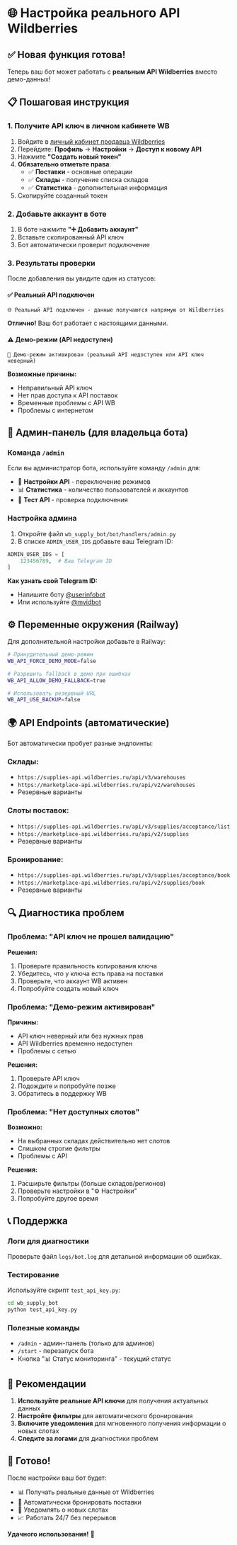 # 🌐 Настройка реального API Wildberries

## ✅ Новая функция готова!

Теперь ваш бот может работать с **реальным API Wildberries** вместо демо-данных! 

## 📋 Пошаговая инструкция

### 1. **Получите API ключ в личном кабинете WB**

1. Войдите в [личный кабинет продавца Wildberries](https://seller.wildberries.ru/)
2. Перейдите: **Профиль** → **Настройки** → **Доступ к новому API**
3. Нажмите **"Создать новый токен"**
4. **Обязательно отметьте права**:
   - ✅ **Поставки** - основные операции
   - ✅ **Склады** - получение списка складов
   - ✅ **Статистика** - дополнительная информация
5. Скопируйте созданный токен

### 2. **Добавьте аккаунт в боте**

1. В боте нажмите **"➕ Добавить аккаунт"**
2. Вставьте скопированный API ключ
3. Бот автоматически проверит подключение

### 3. **Результаты проверки**

После добавления вы увидите один из статусов:

#### ✅ **Реальный API подключен**
```
🌐 Реальный API подключен - данные получаются напрямую от Wildberries
```
**Отлично!** Ваш бот работает с настоящими данными.

#### ⚠️ **Демо-режим (API недоступен)**
```
🔧 Демо-режим активирован (реальный API недоступен или API ключ неверный)
```
**Возможные причины:**
- Неправильный API ключ
- Нет прав доступа к API поставок
- Временные проблемы с API WB
- Проблемы с интернетом

## 🔧 Админ-панель (для владельца бота)

### Команда `/admin`

Если вы администратор бота, используйте команду `/admin` для:

- 🔧 **Настройки API** - переключение режимов
- 📊 **Статистика** - количество пользователей и аккаунтов  
- 🔄 **Тест API** - проверка подключения

### Настройка админа

1. Откройте файл `wb_supply_bot/bot/handlers/admin.py`
2. В списке `ADMIN_USER_IDS` добавьте ваш Telegram ID:
```python
ADMIN_USER_IDS = [
    123456789,  # Ваш Telegram ID
]
```

**Как узнать свой Telegram ID:**
- Напишите боту [@userinfobot](https://t.me/userinfobot)
- Или используйте [@myidbot](https://t.me/myidbot)

## ⚙️ Переменные окружения (Railway)

Для дополнительной настройки добавьте в Railway:

```bash
# Принудительный демо-режим
WB_API_FORCE_DEMO_MODE=false

# Разрешить fallback в демо при ошибках
WB_API_ALLOW_DEMO_FALLBACK=true

# Использовать резервный URL
WB_API_USE_BACKUP=false
```

## 🌍 API Endpoints (автоматические)

Бот автоматически пробует разные эндпоинты:

### **Склады:**
- `https://supplies-api.wildberries.ru/api/v3/warehouses`
- `https://marketplace-api.wildberries.ru/api/v2/warehouses`
- Резервные варианты

### **Слоты поставок:**
- `https://supplies-api.wildberries.ru/api/v3/supplies/acceptance/list`
- `https://marketplace-api.wildberries.ru/api/v2/supplies`
- Резервные варианты

### **Бронирование:**
- `https://supplies-api.wildberries.ru/api/v3/supplies/acceptance/book`
- `https://marketplace-api.wildberries.ru/api/v2/supplies/book`
- Резервные варианты

## 🔍 Диагностика проблем

### **Проблема: "API ключ не прошел валидацию"**

**Решения:**
1. Проверьте правильность копирования ключа
2. Убедитесь, что у ключа есть права на поставки
3. Проверьте, что аккаунт WB активен
4. Попробуйте создать новый ключ

### **Проблема: "Демо-режим активирован"**

**Причины:**
- API ключ неверный или без нужных прав
- API Wildberries временно недоступен
- Проблемы с сетью

**Решения:**
1. Проверьте API ключ
2. Подождите и попробуйте позже
3. Обратитесь в поддержку WB

### **Проблема: "Нет доступных слотов"**

**Возможно:**
- На выбранных складах действительно нет слотов
- Слишком строгие фильтры
- Проблемы с API

**Решения:**
1. Расширьте фильтры (больше складов/регионов)
2. Проверьте настройки в "⚙️ Настройки"
3. Попробуйте другое время

## 📞 Поддержка

### **Логи для диагностики**

Проверьте файл `logs/bot.log` для детальной информации об ошибках.

### **Тестирование**

Используйте скрипт `test_api_key.py`:
```bash
cd wb_supply_bot
python test_api_key.py
```

### **Полезные команды**

- `/admin` - админ-панель (только для админов)
- `/start` - перезапуск бота
- Кнопка "📊 Статус мониторинга" - текущий статус

## 🎯 Рекомендации

1. **Используйте реальные API ключи** для получения актуальных данных
2. **Настройте фильтры** для автоматического бронирования
3. **Включите уведомления** для мгновенного получения информации о новых слотах
4. **Следите за логами** для диагностики проблем

## 🚀 Готово!

После настройки ваш бот будет:
- 📊 Получать реальные данные от Wildberries
- 🚚 Автоматически бронировать поставки
- 🔔 Уведомлять о новых слотах
- 📈 Работать 24/7 без перерывов

**Удачного использования!** 🎉 